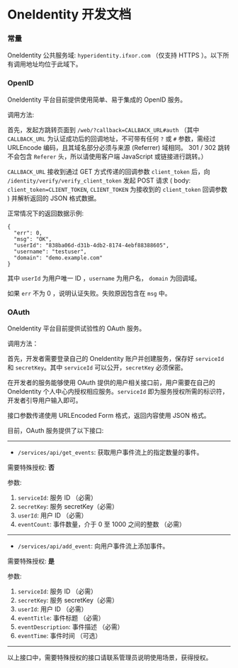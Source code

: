 # OneIdentity 开发文档

### 常量

OneIdentity 公共服务域: `hyperidentity.ifxor.com` （仅支持 HTTPS ）。以下所有调用地址均位于此域下。

### OpenID

OneIdentity 平台目前提供使用简单、易于集成的 OpenID 服务。

调用方法: 

首先，发起方跳转页面到 `/web/?callback=CALLBACK_URL#auth`
（其中 `CALLBACK_URL` 为认证成功后的回调地址，不可带有任何 `?` 或 `#` 参数，需经过 URLEncode 编码，且其域名部分必须与来源 (Referrer) 域相同。
301 / 302 跳转不会包含 `Referer` 头，所以请使用客户端 JavaScript 或链接进行跳转。）

`CALLBACK_URL` 接收到通过 GET 方式传递的回调参数 `client_token` 后，向 `/identity/verify/verify_client_token` 发起 POST 请求
( body: `client_token=CLIENT_TOKEN`, `CLIENT_TOKEN` 为接收到的 `client_token` 回调参数 ) 并解析返回的 JSON 格式数据。

正常情况下的返回数据示例:

    {
      "err": 0,
      "msg": "OK",
      "userId": "838ba06d-d31b-4db2-8174-4ebf88388605",
      "username": "testuser",
      "domain": "demo.example.com"
    }

其中 `userId` 为用户唯一 ID ，`username` 为用户名， `domain` 为回调域。

如果 `err` 不为 0 ，说明认证失败。失败原因包含在 `msg` 中。

### OAuth

OneIdentity 平台目前提供试验性的 OAuth 服务。

调用方法：

首先，开发者需要登录自己的 OneIdentity 账户并创建服务，保存好 `serviceId` 和 `secretKey`。其中 `serviceId` 可以公开，`secretKey` 必须保密。

在开发者的服务能够使用 OAuth 提供的用户相关接口前，用户需要在自己的 OneIdentity 个人中心内授权相应服务。`serviceId` 即为服务授权所需的标识符，开发者引导用户输入即可。

接口参数传递使用 URLEncoded Form 格式，返回内容使用 JSON 格式。

目前，OAuth 服务提供了以下接口:

---

- `/services/api/get_events`: 获取用户事件流上的指定数量的事件。

需要特殊授权: **否**

参数:

1. `serviceId`: 服务 ID （必需）
2. `secretKey`: 服务 secretKey（必需）
3. `userId`: 用户 ID （必需）
4. `eventCount`: 事件数量，介于 0 至 1000 之间的整数 （必需）

---

- `/services/api/add_event`: 向用户事件流上添加事件。

需要特殊授权: **是**

参数:

1. `serviceId`: 服务 ID （必需）
2. `secretKey`: 服务 secretKey（必需）
3. `userId`: 用户 ID （必需）
4. `eventTitle`: 事件标题 （必需）
5. `eventDescription`: 事件描述 （必需）
6. `eventTime`: 事件时间 （可选）

---

以上接口中，需要特殊授权的接口请联系管理员说明使用场景，获得授权。
